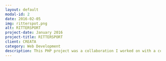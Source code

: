 ```yaml
---
layout: default
modal-id: 2
date: 2016-02-05
img: ritterspot.png
alt: RITTERSPORT
project-date: January 2016
project-title: RITTERSPORT
client: CREATA
category: Web Development
description: This PHP project was a collaboration I worked on with a coworker at Avacas Cambodia for our client in Germany. We have created this website from scratch using HTML5, CSS3, JavaScript, jQuery, Bootstrap, CodeIgniter (PHP) and the MySQL database.
---
```

